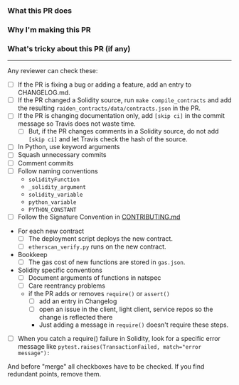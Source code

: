 ### What this PR does

### Why I'm making this PR

### What's tricky about this PR (if any)

----

Any reviewer can check these:

* [ ] If the PR is fixing a bug or adding a feature, add an entry to CHANGELOG.md.
* [ ] If the PR changed a Solidity source, run `make compile_contracts` and add the resulting `raiden_contracts/data/contracts.json` in the PR.
* [ ] If the PR is changing documentation only, add `[skip ci]` in the commit message so Travis does not waste time.
    * [ ] But, if the PR changes comments in a Solidity source, do not add `[skip ci]` and let Travis check the hash of the source.
* [ ] In Python, use keyword arguments
* [ ] Squash unnecessary commits
* [ ] Comment commits
* [ ] Follow naming conventions
    * `solidityFunction`
    * `_solidity_argument`
    * `solidity_variable`
    * `python_variable`
    * `PYTHON_CONSTANT`
* [ ] Follow the Signature Convention in [CONTRIBUTING.md](./CONTRIBUTING.md)
* For each new contract
    * [ ] The deployment script deploys the new contract.
    * [ ] `etherscan_verify.py` runs on the new contract.
* Bookkeep
    * [ ] The gas cost of new functions are stored in `gas.json`.
* Solidity specific conventions
    * [ ] Document arguments of functions in natspec
    * [ ] Care reentrancy problems
    * if the PR adds or removes `require()` or `assert()`
        * [ ] add an entry in Changelog
        * [ ] open an issue in the client, light client, service repos so the change is reflected there
        * Just adding a message in `require()` doesn't require these steps.
* [ ] When you catch a require() failure in Solidity, look for a specific error message like `pytest.raises(TransactionFailed, match="error message"):`

And before "merge" all checkboxes have to be checked.  If you find redundant points, remove them.